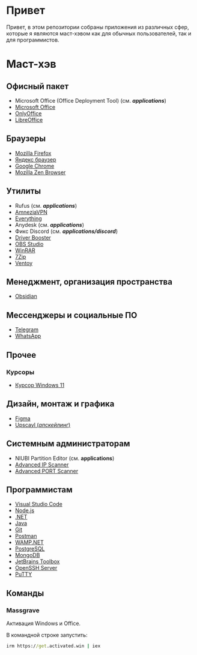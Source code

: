 # Привет
Привет, в этом репозитории собраны приложения из различных сфер, которые я являются маст-хэвом как для обычных пользователей, так и для программистов.

# Маст-хэв

## Офисный пакет
- Microsoft Office (Office Deployment Tool) (см. ***applications***)
- [Microsoft Office](https://gravesoft.dev/office_c2r_links#russian-ru-ru)
- [OnlyOffice](https://www.onlyoffice.com/ru/download.aspx?from=default#docs-enterprise)
- [LibreOffice](https://www.libreoffice.org/download/download-libreoffice/)

## Браузеры
- [Mozilla Firefox](https://www.mozilla.org/ru/firefox/new/)
- [Яндекс браузер](https://browser.yandex.ru/)
- [Google Chrome](https://www.google.com/intl/ru/chrome/safety/)
- [Mozilla Zen Browser](https://zen-browser.app/download/)

## Утилиты
- Rufus (см. ***applications***)
- [AmneziaVPN](https://github.com/amnezia-vpn/amnezia-client)
- [Everything](https://www.voidtools.com/ru-ru/)
- Anydesk (см. ***applications***)
- Фикс Discord (см. ***applications/discord***)
- [Driver Booster](https://ru.iobit.com/driver-booster.php)
- [OBS Studio](https://obsproject.com/download)
- [WinRAR](https://www.win-rar.com/start.html?&L=4)
- [7Zip](https://www.7-zip.org/download.html)
- [Ventoy](https://www.ventoy.net/en/download.html)
  
## Менеджмент, организация пространства
- [Obsidian](https://obsidian.md/download)

## Мессенджеры и социальные ПО
- [Telegram](https://desktop.telegram.org/)
- [WhatsApp](https://www.whatsapp.com/download?lang=ru_RU)

## Прочее
### Курсоры
- [Курсор Windows 11](https://7themes.su/stuff/kursory_windows/windows_11_cursors_concept/7-1-0-1149)


## Дизайн, монтаж и графика
- [Figma](https://www.figma.com/downloads/)
- [Upscayl (*апскейлинг*)](https://upscayl.org/download)

## Системным администраторам
- NIUBI Partition Editor (см. **applications**)
- [Advanced IP Scanner](https://www.advanced-ip-scanner.com/ru/)
- [Advanced PORT Scanner](https://www.advanced-port-scanner.com/)

## Программистам
- [Visual Studio Code](https://code.visualstudio.com/download)
- [Node.js](https://nodejs.org/en/download)
- [.NET](https://dotnet.microsoft.com/ru-ru/download/dotnet)
- [Java](https://www.oracle.com/java/technologies/downloads/?er=221886#jdk24-windows)
- [Git](https://git-scm.com/downloads)
- [Postman](https://www.postman.com/downloads/)
- [WAMP.NET](https://wamp.net/)
- [PostgreSQL](https://www.postgresql.org/download/)
- [MongoDB](https://www.mongodb.com/try/download/community)
- [JetBrains Toolbox](https://www.jetbrains.com/ru-ru/toolbox-app/)
- [OpenSSH Server](https://github.com/powershell/win32-openssh/releases)
- [PuTTY](https://www.chiark.greenend.org.uk/~sgtatham/putty/latest.html)

## Команды

### Massgrave
Активация Windows и Office.

В командной строке запустить:

```cmd
irm https://get.activated.win | iex

```